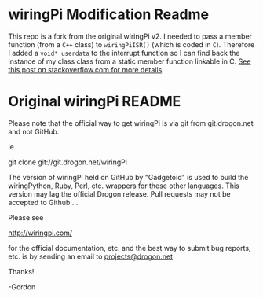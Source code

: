 
wiringPi Modification Readme
=====================
This repo is a fork from the original wiringPi v2.
I needed to pass a member function (from a `C++` class) to `wiringPiISR()` (which is coded in `C`).
Therefore I added a `void* userdata` to the interrupt function so I can find back the instance of my class class from a static member function linkable in C.
[See this post on stackoverflow.com for more details](http://stackoverflow.com/questions/2517484/how-can-i-pass-a-c-member-function-to-a-c-api-as-a-parameter)

Original wiringPi README
========================

Please note that the official way to get wiringPi is via git from
git.drogon.net and not GitHub.

ie.

  git clone git://git.drogon.net/wiringPi

The version of wiringPi held on GitHub by "Gadgetoid" is used to build the
wiringPython, Ruby, Perl, etc. wrappers for these other languages. This
version may lag the official Drogon release.  Pull requests may not be
accepted to Github....

Please see

  http://wiringpi.com/

for the official documentation, etc. and the best way to submit bug reports, etc.
is by sending an email to projects@drogon.net

Thanks!

  -Gordon
